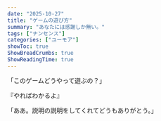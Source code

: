 ```yaml
---
date: "2025-10-27"
title: "ゲームの遊び方"
summary: "あなたには感謝しか無い。"
tags: ["ナンセンス"]
categories: ["ユーモア"]
showToc: true
ShowBreadCrumbs: true
ShowReadingTime: true
---
```


「このゲームどうやって遊ぶの？」

『やればわかるよ』

「ああ。説明の説明をしてくれてどうもありがとう。」
